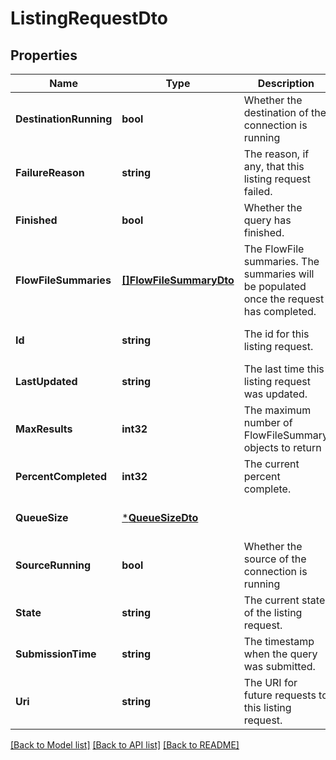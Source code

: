 # ListingRequestDto

## Properties
Name | Type | Description | Notes
------------ | ------------- | ------------- | -------------
**DestinationRunning** | **bool** | Whether the destination of the connection is running | [optional] [default to null]
**FailureReason** | **string** | The reason, if any, that this listing request failed. | [optional] [default to null]
**Finished** | **bool** | Whether the query has finished. | [optional] [default to null]
**FlowFileSummaries** | [**[]FlowFileSummaryDto**](FlowFileSummaryDTO.md) | The FlowFile summaries. The summaries will be populated once the request has completed. | [optional] [default to null]
**Id** | **string** | The id for this listing request. | [optional] [default to null]
**LastUpdated** | **string** | The last time this listing request was updated. | [optional] [default to null]
**MaxResults** | **int32** | The maximum number of FlowFileSummary objects to return | [optional] [default to null]
**PercentCompleted** | **int32** | The current percent complete. | [optional] [default to null]
**QueueSize** | [***QueueSizeDto**](QueueSizeDTO.md) |  | [optional] [default to null]
**SourceRunning** | **bool** | Whether the source of the connection is running | [optional] [default to null]
**State** | **string** | The current state of the listing request. | [optional] [default to null]
**SubmissionTime** | **string** | The timestamp when the query was submitted. | [optional] [default to null]
**Uri** | **string** | The URI for future requests to this listing request. | [optional] [default to null]

[[Back to Model list]](../README.md#documentation-for-models) [[Back to API list]](../README.md#documentation-for-api-endpoints) [[Back to README]](../README.md)

